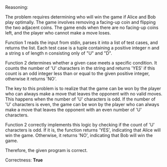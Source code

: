 Reasoning: 

The problem requires determining who will win the game if Alice and Bob play optimally. The game involves removing a facing-up coin and flipping the two adjacent coins. The game ends when there are no facing-up coins left, and the player who cannot make a move loses.

Function 1 reads the input from stdin, parses it into a list of test cases, and returns the list. Each test case is a tuple containing a positive integer n and a string s of length n consisting only of "U" and "D".

Function 2 determines whether a given case meets a specific condition. It counts the number of 'U' characters in the string and returns 'YES' if this count is an odd integer less than or equal to the given positive integer, otherwise it returns 'NO'.

The key to this problem is to realize that the game can be won by the player who can always make a move that leaves the opponent with no valid moves. This happens when the number of 'U' characters is odd. If the number of 'U' characters is even, the game can be won by the player who can always make a move that leaves the opponent with an even number of 'U' characters.

Function 2 correctly implements this logic by checking if the count of 'U' characters is odd. If it is, the function returns 'YES', indicating that Alice will win the game. Otherwise, it returns 'NO', indicating that Bob will win the game.

Therefore, the given program is correct.

Correctness: **True**